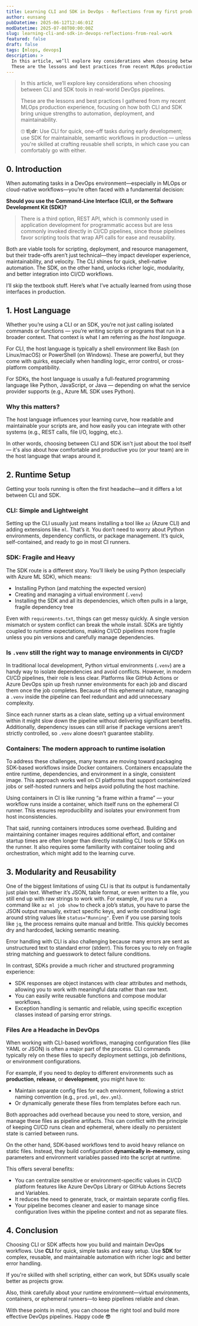 ```yaml
---
title: Learning CLI and SDK in DevOps - Reflections from my first production experience
author: eunsang
pubDatetime: 2025-06-12T12:46:01Z
modDatetime: 2025-07-08T00:00:00Z
slug: learning-cli-and-sdk-in-devops-reflections-from-real-work
featured: false
draft: false
tags: [mlops, devops]
description: >
  In this article, we’ll explore key considerations when choosing between CLI and SDK tools in real-world DevOps pipelines.
  These are the lessons and best practices from recent MLOps production experience, focusing on automation, deployment, and maintainability.
---
```


> In this article, we’ll explore key considerations when choosing between CLI and SDK tools in real-world DevOps pipelines.
>
> These are the lessons and best practices I gathered from my recent MLOps production experience, focusing on how both CLI and SDK bring unique strengths to automation, deployment, and maintainability.
>
> 🙄 **tl;dr**: Use CLI for quick, one-off tasks during early development; use SDK for maintainable, semantic workflows in production — unless you're skilled at crafting reusable shell scripts, in which case you can comfortably go with either.

## 0. Introduction

When automating tasks in a DevOps environment—especially in MLOps or cloud-native workflows—you’re often faced with a fundamental decision:

**Should you use the Command-Line Interface (CLI), or the Software Development Kit (SDK)?**

> There is a third option, REST API, which is commonly used in application development for programmatic access but are less commonly invoked directly in CI/CD pipelines, since those pipelines favor scripting tools that wrap API calls for ease and reusability.

Both are viable tools for scripting, deployment, and resource management, but their trade-offs aren’t just technical—they impact developer experience, maintainability, and velocity. The CLI shines for quick, shell-native automation. The SDK, on the other hand, unlocks richer logic, modularity, and better integration into CI/CD workflows.

I’ll skip the textbook stuff. Here’s what I’ve actually learned from using those interfaces in production.

## 1. Host Language

Whether you’re using a CLI or an SDK, you’re not just calling isolated commands or functions — you’re writing scripts or programs that run in a broader context. That context is what I am referring as *the host language*.

For CLI, the host language is typically a shell environment like Bash (on Linux/macOS) or PowerShell (on Windows). These are powerful, but they come with quirks, especially when handling logic, error control, or cross-platform compatibility.

For SDKs, the host language is usually a full-featured programming language like Python, JavaScript, or Java — depending on what the service provider supports (e.g., Azure ML SDK uses Python).

### Why this matters?

The host language influences your learning curve, how readable and maintainable your scripts are, and how easily you can integrate with other systems (e.g., REST calls, file I/O, logging, etc.).

In other words, choosing between CLI and SDK isn't just about the tool itself — it's also about how comfortable and productive you (or your team) are in the host language that wraps around it.

## 2. Runtime Setup

Getting your tools running is often the first headache—and it differs a lot between CLI and SDK.

### CLI: Simple and Lightweight

Setting up the CLI usually just means installing a tool like `az` (Azure CLI) and adding extensions like `ml`. That’s it. You don’t need to worry about Python environments, dependency conflicts, or package management. It’s quick, self-contained, and ready to go in most CI runners.

### SDK: Fragile and Heavy

The SDK route is a different story. You’ll likely be using Python (especially with Azure ML SDK), which means:

* Installing Python (and matching the expected version)
* Creating and managing a virtual environment (`.venv`)
* Installing the SDK and all its dependencies, which often pulls in a large, fragile dependency tree

Even with `requirements.txt`, things can get messy quickly. A single version mismatch or system conflict can break the whole install. SDKs are tightly coupled to runtime expectations, making CI/CD pipelines more fragile unless you pin versions and carefully manage dependencies.

### Is `.venv` still the right way to manage environments in CI/CD?

In traditional local development, Python virtual environments (`.venv`) are a handy way to isolate dependencies and avoid conflicts. However, in modern CI/CD pipelines, their role is less clear. Platforms like GitHub Actions or Azure DevOps spin up fresh runner environments for each job and discard them once the job completes. Because of this ephemeral nature, managing a `.venv` inside the pipeline can feel redundant and add unnecessary complexity.

Since each runner starts as a clean slate, setting up a virtual environment within it might slow down the pipeline without delivering significant benefits. Additionally, dependency issues can still arise if package versions aren’t strictly controlled, so `.venv` alone doesn’t guarantee stability.

### Containers: The modern approach to runtime isolation

To address these challenges, many teams are moving toward packaging SDK-based workflows inside Docker containers. Containers encapsulate the entire runtime, dependencies, and environment in a single, consistent image. This approach works well on CI platforms that support containerized jobs or self-hosted runners and helps avoid polluting the host machine.

Using containers in CI is like running “a frame within a frame” — your workflow runs inside a container, which itself runs on the ephemeral CI runner. This ensures reproducibility and isolates your environment from host inconsistencies.

That said, running containers introduces some overhead. Building and maintaining container images requires additional effort, and container startup times are often longer than directly installing CLI tools or SDKs on the runner. It also requires some familiarity with container tooling and orchestration, which might add to the learning curve.

## 3. Modularity and Reusability

One of the biggest limitations of using CLI is that its output is fundamentally just plain text. Whether it’s JSON, table format, or even written to a file, you still end up with raw strings to work with. For example, if you run a command like `az ml job show` to check a job’s status, you have to parse the JSON output manually, extract specific keys, and write conditional logic around string values like `status="Running"`. Even if you use parsing tools like `jq`, the process remains quite manual and brittle. This quickly becomes dry and hardcoded, lacking semantic meaning.

Error handling with CLI is also challenging because many errors are sent as unstructured text to standard error (stderr). This forces you to rely on fragile string matching and guesswork to detect failure conditions.

In contrast, SDKs provide a much richer and structured programming experience:

* SDK responses are object instances with clear attributes and methods, allowing you to work with meaningful data rather than raw text.
* You can easily write reusable functions and compose modular workflows.
* Exception handling is semantic and reliable, using specific exception classes instead of parsing error strings.

### Files Are a Headache in DevOps

When working with CLI-based workflows, managing configuration files (like YAML or JSON) is often a major part of the process. CLI commands typically rely on these files to specify deployment settings, job definitions, or environment configurations.

For example, if you need to deploy to different environments such as **production**, **release**, or **development**, you might have to:

* Maintain separate config files for each environment, following a strict naming convention (e.g., `prod.yml`, `dev.yml`).
* Or dynamically generate these files from templates before each run.

Both approaches add overhead because you need to store, version, and manage these files as pipeline artifacts. This can conflict with the principle of keeping CI/CD runs clean and ephemeral, where ideally no persistent state is carried between runs.

On the other hand, SDK-based workflows tend to avoid heavy reliance on static files. Instead, they build configuration **dynamically in-memory**, using parameters and environment variables passed into the script at runtime.

This offers several benefits:

* You can centralize sensitive or environment-specific values in CI/CD platform features like Azure DevOps Library or GitHub Actions Secrets and Variables.
* It reduces the need to generate, track, or maintain separate config files.
* Your pipeline becomes cleaner and easier to manage since configuration lives within the pipeline context and not as separate files.

## 4. Conclusion

Choosing CLI or SDK affects how you build and maintain DevOps workflows. Use **CLI** for quick, simple tasks and easy setup. Use **SDK** for complex, reusable, and maintainable automation with richer logic and better error handling.

If you're skilled with shell scripting, either can work, but SDKs usually scale better as projects grow.

Also, think carefully about your runtime environment—virtual environments, containers, or ephemeral runners—to keep pipelines reliable and clean.

With these points in mind, you can choose the right tool and build more effective DevOps pipelines. Happy code 😎

